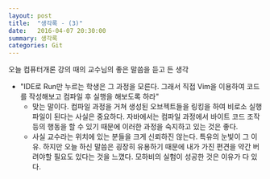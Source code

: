 ```yaml
---
layout: post
title:  "생각록 - (3)"
date:   2016-04-07 20:30:00
summary: 생각록
categories: Git
---
```


오늘 컴퓨터개론 강의 때의 교수님의 좋은 말씀을 듣고 든 생각

- "IDE로 Run만 누르는 학생은 그 과정을 모른다. 그래서 직접 Vim을 이용하여 코드를 작성해보고 컴파일 후 실행을 해보도록 하라"
	- 맞는 말이다. 컴파일 과정을 거쳐 생성된 오브젝트들을 링킹을 하여 비로소 실행 파일이 된다는 사실은 중요하다. 자바에서는 컴파일 과정에서 바이트 코드 조작 등의 행동을 할 수 있기 때문에 이러한 과정을 숙지하고 있는 것은 좋다.
	- 사실 교수라는 위치에 있는 분들을 크게 신뢰하진 않는다. 특유의 눈빛이 그 이유. 하지만 오늘 하신 말씀은 굉장히 유용하기 때문에 내가 가진 편견을 약간 버려야할 필요도 있다는 것을 느꼈다. 모하비의 실험이 성공한 것은 이유가 다 있다.